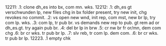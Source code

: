 12211:
.1: clone dh_es into bx, com mn. wks.
12212:
.1: dh_es gt verschwunden lp, new files chg in bx folder present, try new init, chg revokes no commit.
.2: vs open new wnd, init rep, com mst, new br lp, try com lp. wks.
.3: com lp, tr pub br. vs demands new rep to pub. gt rem ad or dh_es.gt. try again pub br.
.4: del br lp in brw
.5: cr nw br fr or/mn, dem com chg
.6: br cr wks. tr pub br lp.
.7: slv reb, tr com lp. dem com.
.6: br cr wks. tr pub br lp.
12223.
.1 empty chk
